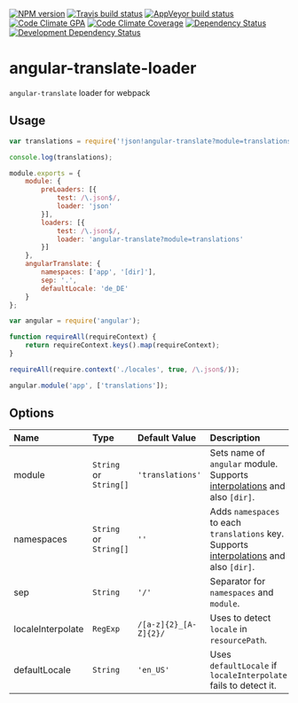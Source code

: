 [![NPM version](http://img.shields.io/npm/v/angular-translate-loader.svg?style=flat-square)](https://www.npmjs.org/package/angular-translate-loader)
[![Travis build status](http://img.shields.io/travis/mdreizin/angular-translate-loader/master.svg?style=flat-square)](https://travis-ci.org/mdreizin/angular-translate-loader)
[![AppVeyor build status](https://img.shields.io/appveyor/ci/mdreizin/angular-translate-loader/master.svg?style=flat-square)](https://ci.appveyor.com/project/mdreizin/angular-translate-loader/branch/master)
[![Code Climate GPA](https://img.shields.io/codeclimate/github/mdreizin/angular-translate-loader.svg?style=flat-square)](https://codeclimate.com/github/mdreizin/angular-translate-loader)
[![Code Climate Coverage](https://img.shields.io/codeclimate/coverage/github/mdreizin/angular-translate-loader.svg?style=flat-square)](https://codeclimate.com/github/mdreizin/angular-translate-loader)
[![Dependency Status](https://img.shields.io/david/mdreizin/angular-translate-loader.svg?style=flat-square)](https://david-dm.org/mdreizin/angular-translate-loader)
[![Development Dependency Status](https://img.shields.io/david/dev/mdreizin/angular-translate-loader.svg?style=flat-square)](https://david-dm.org/mdreizin/angular-translate-loader#info=devDependencies)

<h1 id="angular-translate-loader">angular-translate-loader</h1>

`angular-translate` loader for webpack

<h2 id="angular-translate-loader-usage">Usage</h2>

```javascript
var translations = require('!json!angular-translate?module=translations!./file.json');

console.log(translations);

```

```javascript
module.exports = {
    module: {
        preLoaders: [{
            test: /\.json$/,
            loader: 'json'
        }],
        loaders: [{
            test: /\.json$/,
            loader: 'angular-translate?module=translations'
        }]
    },
    angularTranslate: {
        namespaces: ['app', '[dir]'],
        sep: '.',
        defaultLocale: 'de_DE'
    }
};

```

```javascript
var angular = require('angular');

function requireAll(requireContext) {
    return requireContext.keys().map(requireContext);
}

requireAll(require.context('./locales', true, /\.json$/));

angular.module('app', ['translations']);

```

<h2 id="angular-translate-loader-options">Options</h2>

| Name | Type | Default Value | Description |
|:------------------|:--------------------|:----------------------|:-----------------------------------------------------------|
| module | `String` or `String[]` | `'translations'` | Sets name of `angular` module. Supports [interpolations](https://github.com/webpack/loader-utils#interpolatename) and also `[dir]`. |
| namespaces | `String` or `String[]` | `''` | Adds `namespaces` to each `translations` key. Supports [interpolations](https://github.com/webpack/loader-utils#interpolatename) and also `[dir]`. |
| sep | `String` | `'/'` | Separator for `namespaces` and `module`. |
| localeInterpolate | `RegExp` | `/[a-z]{2}_[A-Z]{2}/` | Uses to detect `locale` in `resourcePath`. |
| defaultLocale | `String` | `'en_US'` | Uses `defaultLocale` if `localeInterpolate` fails to detect it. |
